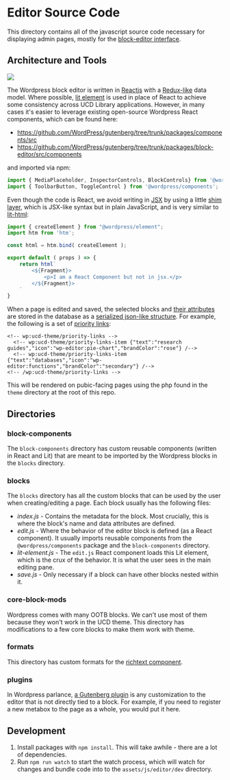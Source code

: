 # Editor Source Code
This directory contains all of the javascript source code necessary for displaying admin pages, mostly for the [block-editor interface](https://developer.wordpress.org/block-editor/).

## Architecture and Tools
![](https://docs.google.com/drawings/d/e/2PACX-1vTMPG0PKp4mcoYaGyNZcoXtnmbsbNbDfWblP7kTODCH8Aw9UZh6Anj1aOcIcZ_o0kReB7Lfo0yFH6j5/pub?w=960&h=720)

The Wordpress block editor is written in [Reactjs](https://reactjs.org/) with a [Redux-like](https://developer.wordpress.org/block-editor/reference-guides/packages/packages-data/) data model. Where possible, [lit element](https://lit.dev/) is used in place of React to achieve some consistency across UCD Library applications. However, in many cases it's easier to leverage existing open-source Wordpress React components, which can be found here:
- https://github.com/WordPress/gutenberg/tree/trunk/packages/components/src
- https://github.com/WordPress/gutenberg/tree/trunk/packages/block-editor/src/components 

and imported via npm:
```js
import { MediaPlaceholder, InspectorControls, BlockControls} from '@wordpress/block-editor';
import { ToolbarButton, ToggleControl } from '@wordpress/components';
```

Even though the code is React, we avoid writing in [JSX](https://reactjs.org/docs/introducing-jsx.html) by using a little [shim layer](https://www.npmjs.com/package/htm), which is JSX-like syntax but in plain JavaScript, and is very similar to [lit-html](https://www.npmjs.com/package/lit-html):
```js
import { createElement } from "@wordpress/element";
import htm from 'htm';

const html = htm.bind( createElement );

export default ( props ) => {
    return html`
        <${Fragment}>
            <p>I am a React Component but not in jsx.</p>
        </${Fragment}>
    `
}
```

When a page is edited and saved, the selected blocks and [their attributes](https://developer.wordpress.org/block-editor/getting-started/create-block/attributes/) are stored in the database as a [serialized json-like structure](https://developer.wordpress.org/block-editor/explanations/architecture/data-flow/#the-anatomy-of-a-serialized-block). For example, the following is a set of [priority links](http://dev.webstyleguide.ucdavis.edu/redesign/?p=organisms-priority-links):
```
<!-- wp:ucd-theme/priority-links -->
  <!-- wp:ucd-theme/priority-links-item {"text":"research guides","icon":"wp-editor:pie-chart","brandColor":"rose"} /-->
  <!-- wp:ucd-theme/priority-links-item {"text":"databases","icon":"wp-editor:functions","brandColor":"secondary"} /-->
<!-- /wp:ucd-theme/priority-links -->
```
This will be rendered on pubic-facing pages using the php found in the `theme` directory at the root of this repo.

## Directories

### block-components

The `block-components` directory has custom reusable components (written in React and Lit) that are meant to be imported by the Wordpress blocks in the `blocks` directory.

### blocks

The `blocks` directory has all the custom blocks that can be used by the user when creating/editing a page. Each block usually has the following files:
- *index.js* - Contains the metadata for the block. Most crucially, this is where the block's name and data attributes are defined.
- *edit.js* - Where the behavior of the editor block is defined (as a React component). It usually imports reusable components from the `@wordpress/components` package and the `block-components` directory.
- *lit-element.js* - The `edit.js` React component loads this Lit element, which is the crux of the behavior. It is what the user sees in the main editing pane.
- *save.js* - Only necessary if a block can have other blocks nested within it.

### core-block-mods

Wordpress comes with many OOTB blocks. We can't use most of them because they won't work in the UCD theme. This directory has modifications to a few core blocks to make them work with theme.

### formats

This directory has custom formats for the [richtext component](https://developer.wordpress.org/block-editor/reference-guides/richtext/).

### plugins

In Wordpress parlance, [a Gutenberg plugin](https://developer.wordpress.org/block-editor/how-to-guides/plugin-sidebar-0/) is any customization to the editor that is not directly tied to a block. For example, if you need to register a new metabox to the page as a whole, you would put it here.


## Development
1. Install packages with `npm install`. This will take awhile - there are a lot of dependencies.
2. Run `npm run watch` to start the watch process, which will watch for changes and bundle code into to the `assets/js/editor/dev` directory.
